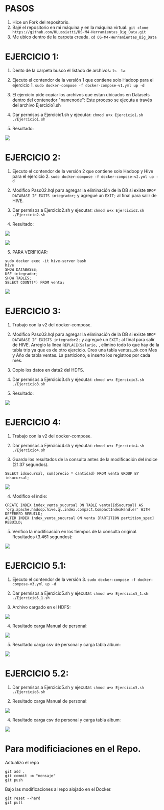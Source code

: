 # PASOS
1. Hice un Fork del repositorio.
2. Bajé el repositorio en mi máquina y en la máquina virtual.
``` git clone https://github.com/HLussiatti/DS-M4-Herramientas_Big_Data.git ```
3. Me ubico dentro de la carpeta creada.
``` cd DS-M4-Herramientas_Big_Data ```


# EJERCICIO 1:
1. Dento de la carpeta busco el listado de archivos:
```ls -la ```

2. Ejecuto el contendor de la versión 1 que contiene solo Hadoop para el ejercicio 1.
``` sudo docker-compose -f docker-compose-v1.yml up -d ```

3. El ejercicio pide copiar los archivos que estan ubicados en Datasets dentro del contenedor "namenode":
Este proceso se ejecuta a través del archivo Ejercicio1.sh

4. Dar permisos a Ejercicio1.sh y ejecutar: 
``` chmod u+x Ejercicio1.sh ```
``` ./Ejercicio1.sh ```

5. Resultado:

![](Ejercicio_1_HDFS.png)



# EJERCICIO 2:
1. Ejecuto el contendor de la versión 2 que contiene solo Hadoop y Hive para el ejercicio 2.
``` sudo docker-compose -f docker-compose-v2.yml up -d ```

2. Modifico Paso02.hql para agregar la eliminación de la DB si existe ```DROP DATABASE IF EXITS integrador;``` y agregué un ```EXIT;``` al final para salir de HIVE.

3. Dar permisos a Ejercicio2.sh y ejecutar: 
``` chmod u+x Ejercicio2.sh ```
``` ./Ejercicio2.sh ```

4. Resultado:

![](Ejercicio_2_HDFS.png)

![](Ejercicio_2_SQL_1.png)

5. PARA VERIFICAR:
``` 
sudo docker exec -it hive-server bash
hive
SHOW DATABASES;
USE integrador;
SHOW TABLES;
SELECT COUNT(*) FROM venta;
```

![](Ejercicio_2_SQL_2.png)


# EJERCICIO 3:
1. Trabajo con la v2 del docker-compose.

2. Modifico Paso03.hql para agregar la eliminación de la DB si existe ```DROP DATABASE IF EXISTS integrador2;``` y agregué un ```EXIT;``` al final para salir de HIVE. Arreglo la línea ```REPLACE(Salario,``` , elimino todo lo que hay de la tabla trip ya que es de otro ejercicio. Creo una tabla ventas_ok con Mes y Año de tabla ventas. La particiono, e inserto los registros por cada mes.

3. Copio los datos en data2 del HDFS.

4. Dar permisos a Ejercicio3.sh y ejecutar:
``` chmod u+x Ejercicio3.sh ```
``` ./Ejercicio3.sh ```

5. Resultado:

![](Ejercicio_3_HDFS.png)




# EJERCICIO 4:
1. Trabajo con la v2 del docker-compose.

2. Dar permisos a Ejercicio4.sh y ejecutar: 
``` chmod u+x Ejercicio4.sh ```
``` ./Ejercicio4.sh ```

3. Guardo los resultados de la consulta antes de la modificación del índice (21.37 segundos).

```SELECT idsucursal, sum(precio * cantidad) FROM venta GROUP BY idsucursal;```

![](Ejercicio_4_SQL_1.png)

4. Modifico el índie:

```
CREATE INDEX index_venta_sucursal ON TABLE venta(IdSucursal) AS 'org.apache.hadoop.hive.ql.index.compact.CompactIndexHandler' WITH DEFERRED REBUILD;
ALTER INDEX index_venta_sucursal ON venta [PARTITION partition_spec] REBUILD; 
```

5. Verifico la modificación en los tiempos de la consulta original. Resultados  (3.461 segundos):

![](Ejercicio_4_SQL_2.png)



# EJERCICIO 5.1:
1. Ejecuto el contendor de la versión 3.
``` sudo docker-compose -f docker-compose-v3.yml up -d ```

2. Dar permisos a Ejercicio5.sh y ejecutar:
``` chmod u+x Ejercicio5_1.sh ```
``` ./Ejercicio5_1.sh ```

3. Archivo cargado en el HDFS:

![](Ejercicio_5_1_HDFS_1.png)


4. Resultado carga Manual de personal:

![](Ejercicio_5_1_HBase_1.png)


5. Resultado carga csv de personal y carga tabla album:

![](Ejercicio_5_1_HBase_2.png)


# EJERCICIO 5.2:
1. Dar permisos a Ejercicio5.sh y ejecutar:
``` chmod u+x Ejercicio5.sh ```
``` ./Ejercicio5.sh ```

3. Resultado carga Manual de personal:

![](Ejercicio_5_HBase_1.png)


4. Resultado carga csv de personal y carga tabla album:

![](Ejercicio_5_HBase_2.png)




# Para modificiaciones en el Repo.
Actualizo el repo
```
git add .
git commit -m "mensaje"
git push
```
Bajo las modificaciones al repo alojado en el Docker.
```
git reset --hard
git pull
```







    